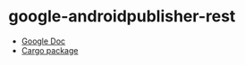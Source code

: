 # google-androidpublisher-rest

* [Google Doc](https://developers.google.com/android-publisher)
* [Cargo package](https://crates.io/crates/google-androidpublisher-rest)

